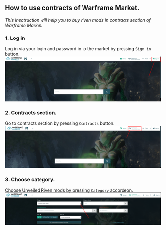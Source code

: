 ## How to use contracts of Warframe Market.

*This insctruction will help you to buy riven mods in contracts section of Warframe Market.*

### 1. Log in

Log in via your login and password in to the market by pressing `Sign in` button.
![alt text](Screenshot_1.png)


### 2. Contracts section.

Go to contracts section by pressing `Contracts` button.
![alt text](Screenshot_2.png)

### 3. Choose category.

Choose Unveiled Riven mods by pressing `Category` accordeon.
![alt text](Screenshot_3.png)
